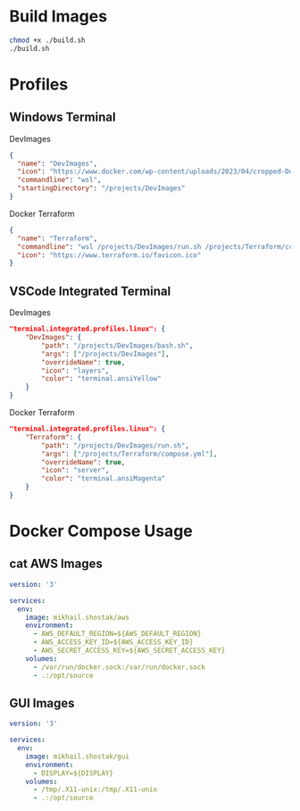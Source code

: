 # Build Images

```bash
chmod +x ./build.sh
./build.sh
```

# Profiles

## Windows Terminal

DevImages

```json
{
  "name": "DevImages",
  "icon": "https://www.docker.com/wp-content/uploads/2023/04/cropped-Docker-favicon-32x32.png",
  "commandline": "wsl",
  "startingDirectory": "/projects/DevImages"
}
```

Docker Terraform

```json
{
  "name": "Terraform",
  "commandline": "wsl /projects/DevImages/run.sh /projects/Terraform/compose.yml",
  "icon": "https://www.terraform.io/favicon.ico"
}
```

## VSCode Integrated Terminal

DevImages

```json
"terminal.integrated.profiles.linux": {
    "DevImages": {
        "path": "/projects/DevImages/bash.sh",
        "args": ["/projects/DevImages"],
        "overrideName": true,
        "icon": "layers",
        "color": "terminal.ansiYellow"
    }
}
```

Docker Terraform

```json
"terminal.integrated.profiles.linux": {
    "Terraform": {
        "path": "/projects/DevImages/run.sh",
        "args": ["/projects/Terraform/compose.yml"],
        "overrideName": true,
        "icon": "server",
        "color": "terminal.ansiMagenta"
    }
}
```

# Docker Compose Usage

## cat AWS Images

```yaml
version: '3'

services:
  env:
    image: mikhail.shostak/aws
    environment:
      - AWS_DEFAULT_REGION=${AWS_DEFAULT_REGION}
      - AWS_ACCESS_KEY_ID=${AWS_ACCESS_KEY_ID}
      - AWS_SECRET_ACCESS_KEY=${AWS_SECRET_ACCESS_KEY}
    volumes:
      - /var/run/docker.sock:/var/run/docker.sock
      - .:/opt/source
```

## GUI Images

```yaml
version: '3'

services:
  env:
    image: mikhail.shostak/gui
    environment:
      - DISPLAY=${DISPLAY}
    volumes:
      - /tmp/.X11-unix:/tmp/.X11-unix
      - .:/opt/source
```



